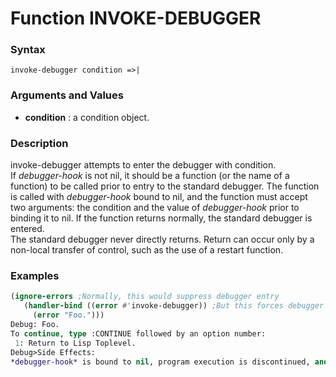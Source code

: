 <!-- Generated on 05/10/2020 by https://github.com/anto2oo/clhs-evolved -->

# Function INVOKE-DEBUGGER

### Syntax
`invoke-debugger condition =>|`  


### Arguments and Values
- **condition** : a condition object.   


### Description
invoke-debugger attempts to enter the debugger with condition.  
If *debugger-hook* is not nil, it should be a function (or the name of a function) to be called prior to entry to the standard debugger. The function is called with *debugger-hook* bound to nil, and the function must accept two arguments: the condition and the value of *debugger-hook* prior to binding it to nil. If the function returns normally, the standard debugger is entered.  
The standard debugger never directly returns. Return can occur only by a non-local transfer of control, such as the use of a restart function.



### Examples
```lisp 
(ignore-errors ;Normally, this would suppress debugger entry
   (handler-bind ((error #'invoke-debugger)) ;But this forces debugger entry
     (error "Foo.")))
Debug: Foo.
To continue, type :CONTINUE followed by an option number:
 1: Return to Lisp Toplevel.
Debug>Side Effects:
*debugger-hook* is bound to nil, program execution is discontinued, and the debugger is entered.
```
